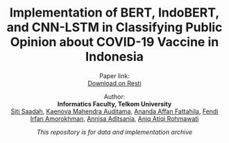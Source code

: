 <h1 align="center">
  Implementation of BERT, IndoBERT, and CNN-LSTM in Classifying Public Opinion about COVID-19 Vaccine in Indonesia
</h1>

<p align="center">
  Paper link:
  <br/>
  <a href="http://jurnal.iaii.or.id/index.php/RESTI/article/view/4215">Download on Resti</a>
</p>

<p align="center">
  Author: 
  <br/>  
  <b>Informatics Faculty, Telkom University</b>
  <br/>
  <a href="mailto:sitisaadah@telkomuniversity.ac.id">Siti Saadah</a>,
  <a href="mailto:kaenova@student.telkomuniversity.ac.id">Kaenova Mahendra Auditama</a>, 
  <a href="mailto:affanfattahila@student.telkomuniversity.ac.id">Ananda Affan Fattahila</a>, 
  <a href="mailto:fendiirfan@student.telkomuniversity.ac.id">Fendi Irfan Amorokhman</a>, 
  <a href="mailto:aaditsania@telkomuniversity.ac.id">Annisa Aditsania</a>, 
  <a href="mailto:aniqatiqi@telkomuniversity.ac.id">Aniq Atiqi Rohmawati</a>  
</p>

<p align="center">
  <i>
  This repository is for data and implementation archive
  </i>
</p>
